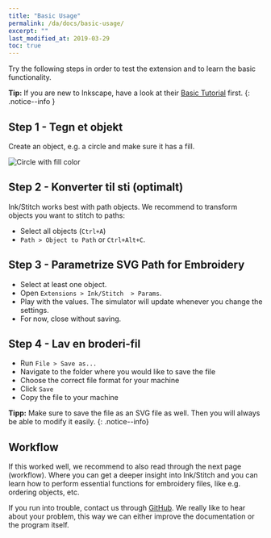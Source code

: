 ```yaml
---
title: "Basic Usage"
permalink: /da/docs/basic-usage/
excerpt: ""
last_modified_at: 2019-03-29
toc: true
---
```

Try the following steps in order to test the extension and to learn the basic functionality.

**Tip:** If you are new to Inkscape, have a look at their [Basic Tutorial](https://inkscape.org/en/doc/tutorials/basic/tutorial-basic.html) first.
{: .notice--info }

## Step 1 - Tegn et objekt

Create an object, e.g. a circle and make sure it has a fill.

![Circle with fill color](/assets/images/docs/en/basic-usage-circle-fill-color.png)

## Step 2 - Konverter til sti (optimalt)

Ink/Stitch works best with path objects. We recommend to transform objects you want to stitch to paths:

* Select all objects (`Ctrl+A`)
* `Path > Object to Path` or `Ctrl+Alt+C`.

## Step 3 - Parametrize SVG Path for Embroidery

* Select at least one object.
* Open `Extensions > Ink/Stitch  > Params`.
* Play with the values. The simulator will update whenever you change the settings.
* For now, close without saving.

## Step 4 - Lav en broderi-fil

* Run `File > Save as...`
* Navigate to the folder where you would like to save the file
* Choose the correct file format for your machine
* Click `Save`
* Copy the file to your machine

**Tipp:** Make sure to save the file as an SVG file as well. Then you will always be able to modify it easily.
{: .notice--info}

## Workflow

If this worked well, we recommend to also read through the next page (workflow). Where you can get a deeper insight into Ink/Stitch and you can learn how to perform essential functions for embroidery files, like e.g. ordering objects, etc.

If you run into trouble, contact us through [GitHub](https://github.com/inkstitch/inkstitch/issues/). We really like to hear about your problem, this way we can either improve the documentation or the program itself.

